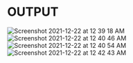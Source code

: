 # OUTPUT <BR>
![Screenshot 2021-12-22 at 12 39 18 AM](https://user-images.githubusercontent.com/78723011/146985522-4000f25f-f6e6-4141-b491-52ba64fcc32e.png)
![Screenshot 2021-12-22 at 12 40 46 AM](https://user-images.githubusercontent.com/78723011/146985638-e4fbf718-7e6a-4982-b2c0-7371d60f8beb.png)
![Screenshot 2021-12-22 at 12 40 54 AM](https://user-images.githubusercontent.com/78723011/146985671-e7413e52-b09a-47dc-a18b-09dfacbd3c0a.png)
![Screenshot 2021-12-22 at 12 42 43 AM](https://user-images.githubusercontent.com/78723011/146985681-1f2a9eac-f9c1-475c-aca5-24ba915054cd.png)

